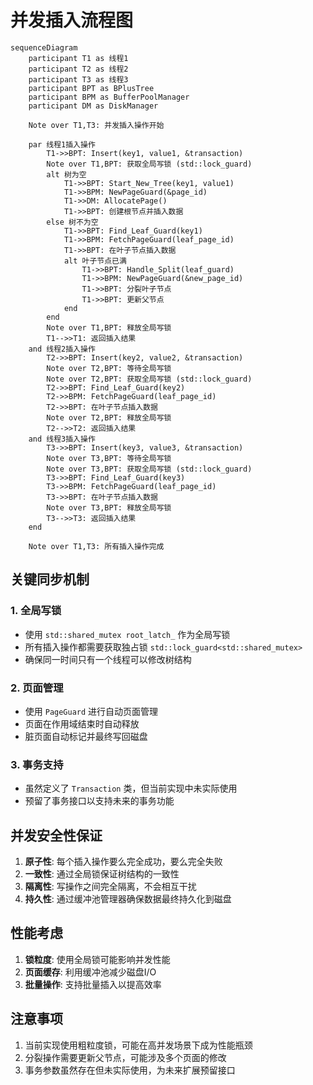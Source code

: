 # 并发插入流程图

```mermaid
sequenceDiagram
    participant T1 as 线程1
    participant T2 as 线程2
    participant T3 as 线程3
    participant BPT as BPlusTree
    participant BPM as BufferPoolManager
    participant DM as DiskManager
    
    Note over T1,T3: 并发插入操作开始
    
    par 线程1插入操作
        T1->>BPT: Insert(key1, value1, &transaction)
        Note over T1,BPT: 获取全局写锁 (std::lock_guard)
        alt 树为空
            T1->>BPT: Start_New_Tree(key1, value1)
            T1->>BPM: NewPageGuard(&page_id)
            T1->>DM: AllocatePage()
            T1->>BPT: 创建根节点并插入数据
        else 树不为空
            T1->>BPT: Find_Leaf_Guard(key1)
            T1->>BPM: FetchPageGuard(leaf_page_id)
            T1->>BPT: 在叶子节点插入数据
            alt 叶子节点已满
                T1->>BPT: Handle_Split(leaf_guard)
                T1->>BPM: NewPageGuard(&new_page_id)
                T1->>BPT: 分裂叶子节点
                T1->>BPT: 更新父节点
            end
        end
        Note over T1,BPT: 释放全局写锁
        T1-->>T1: 返回插入结果
    and 线程2插入操作
        T2->>BPT: Insert(key2, value2, &transaction)
        Note over T2,BPT: 等待全局写锁
        Note over T2,BPT: 获取全局写锁 (std::lock_guard)
        T2->>BPT: Find_Leaf_Guard(key2)
        T2->>BPM: FetchPageGuard(leaf_page_id)
        T2->>BPT: 在叶子节点插入数据
        Note over T2,BPT: 释放全局写锁
        T2-->>T2: 返回插入结果
    and 线程3插入操作
        T3->>BPT: Insert(key3, value3, &transaction)
        Note over T3,BPT: 等待全局写锁
        Note over T3,BPT: 获取全局写锁 (std::lock_guard)
        T3->>BPT: Find_Leaf_Guard(key3)
        T3->>BPM: FetchPageGuard(leaf_page_id)
        T3->>BPT: 在叶子节点插入数据
        Note over T3,BPT: 释放全局写锁
        T3-->>T3: 返回插入结果
    end
    
    Note over T1,T3: 所有插入操作完成
```

## 关键同步机制

### 1. 全局写锁
- 使用 `std::shared_mutex root_latch_` 作为全局写锁
- 所有插入操作都需要获取独占锁 `std::lock_guard<std::shared_mutex>`
- 确保同一时间只有一个线程可以修改树结构

### 2. 页面管理
- 使用 `PageGuard` 进行自动页面管理
- 页面在作用域结束时自动释放
- 脏页面自动标记并最终写回磁盘

### 3. 事务支持
- 虽然定义了 `Transaction` 类，但当前实现中未实际使用
- 预留了事务接口以支持未来的事务功能

## 并发安全性保证

1. **原子性**: 每个插入操作要么完全成功，要么完全失败
2. **一致性**: 通过全局锁保证树结构的一致性
3. **隔离性**: 写操作之间完全隔离，不会相互干扰
4. **持久性**: 通过缓冲池管理器确保数据最终持久化到磁盘

## 性能考虑

1. **锁粒度**: 使用全局锁可能影响并发性能
2. **页面缓存**: 利用缓冲池减少磁盘I/O
3. **批量操作**: 支持批量插入以提高效率

## 注意事项

1. 当前实现使用粗粒度锁，可能在高并发场景下成为性能瓶颈
2. 分裂操作需要更新父节点，可能涉及多个页面的修改
3. 事务参数虽然存在但未实际使用，为未来扩展预留接口
